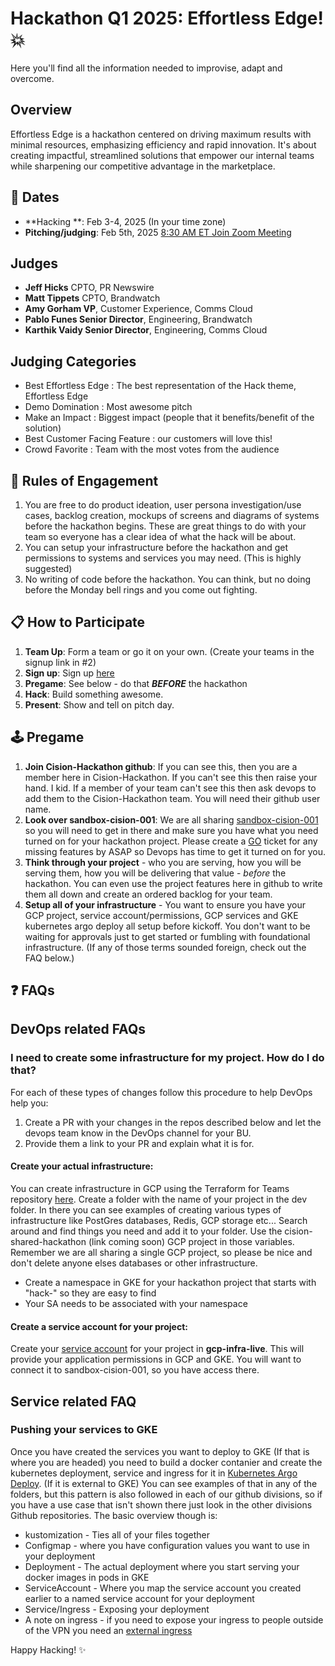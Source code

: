 # Hackathon Q1 2025: Effortless Edge! 💥
Here you'll find all the information needed to improvise, adapt and overcome.

## Overview
Effortless Edge is a hackathon centered on driving maximum results with minimal resources, emphasizing efficiency and rapid innovation. It's about creating impactful, streamlined solutions that empower our internal teams while sharpening our competitive advantage in the marketplace.

## :calendar: Dates
- **Hacking **: Feb 3-4, 2025 (In your time zone)
- **Pitching/judging**: Feb 5th, 2025 [8:30 AM ET Join Zoom Meeting](https://cision.zoom.com/j/95552444451?pwd=D0lju6U96hb9sHZxZHbNNu6fDobmox.1&from=addon)

## Judges ##
* **Jeff Hicks​**   CPTO, PR Newswire​
* **Matt Tippets​**  CPTO, Brandwatch
* **Amy Gorham​ VP**, Customer Experience, Comms Cloud​
* **Pablo Funes Senior Director**, Engineering, Brandwatch
* **Karthik Vaidy​ Senior Director**, Engineering, Comms Cloud​​

## Judging Categories ##
* Best Effortless Edge : The best representation of the Hack theme, Effortless Edge
* Demo Domination :  Most awesome pitch
* Make an Impact :   Biggest impact (people that it benefits/benefit of the solution)
* Best Customer Facing Feature  :  our customers will love this!
* Crowd Favorite :  Team with the most votes from the audience

## 📜 Rules of Engagement ##
1. You are free to do product ideation, user persona investigation/use cases, backlog creation, mockups of screens and diagrams of systems before the hackathon begins. These are great things to do with your team so everyone has a clear idea of what the hack will be about.
2. You can setup your infrastructure before the hackathon and get permissions to systems and services you may need. (This is highly suggested)
3. No writing of code before the hackathon. You can think, but no doing before the Monday bell rings and you come out fighting.

## :clipboard: How to Participate
1. **Team Up**: Form a team or go it on your own. (Create your teams in the signup link in #2)
2. **Sign up**: Sign up [here](https://forms.office.com/r/bejtfTpSwG)
3. **Pregame**: See below - do that **_BEFORE_** the hackathon 
4. **Hack**: Build something awesome.
5. **Present**: Show and tell on pitch day.

## 🕹️ Pregame
1. **Join Cision-Hackathon github**: If you can see this, then you are a member here in Cision-Hackathon. If you can't see this then raise your hand. I kid. If a member of your team can't see this then ask devops to add them to the Cision-Hackathon team. You will need their github user name.
2. **Look over sandbox-cision-001**: We are all sharing [sandbox-cision-001](https://console.cloud.google.com/home/dashboard?authuser=0&project=sandbox-cision-001) so you will need to get in there and make sure you have what you need turned on for your hackathon project. Please create a [GO](http://go.ticket.cision.com/) ticket for any missing features by ASAP so Devops has time to get it turned on for you.
3. **Think through your project** - who you are serving, how you will be serving them, how you will be delivering that value - _before_ the hackathon. You can even use the project features here in github to write them all down and create an ordered backlog for your team.
4. **Setup all of your infrastructure** - You want to ensure you have your GCP project, service account/permissions, GCP services and GKE kubernetes argo deploy all setup before kickoff. You don't want to be waiting for approvals just to get started or fumbling with foundational infrastructure. (If any of those terms sounded foreign, check out the FAQ below.)
   
## :question: FAQs

## DevOps related FAQs ##
### I need to create some infrastructure for my project. How do I do that? 
For each of these types of changes follow this procedure to help DevOps help you:
1. Create a PR with your changes in the repos described below and let the devops team know in the DevOps channel for your BU.
2. Provide them a link to your PR and explain what it is for.  

#### **Create your actual infrastructure**: ####
You can create infrastructure in GCP using the Terraform for Teams repository [here](https://github.com/Cision-DevOps/terraform-for-teams/tree/main/teams/gcp/dev). Create a folder with the name of your project in the dev folder. In there you can see examples of creating various types of infrastructure like PostGres databases, Redis, GCP storage etc... Search around and find things you need and add it to your folder. Use the cision-shared-hackathon (link coming soon) GCP project in those variables. Remember we are all sharing a single GCP project, so please be nice and don't delete anyone elses databases or other infrastructure.
* Create a namespace in GKE for your hackathon project that starts with "hack-" so they are easy to find
* Your SA needs to be associated with your namespace

#### **Create a service account for your project**: ####
Create your [service account](https://github.com/Cision-DevOps/gcp-infra-live/tree/main/terraform/service-acounts/app) for your project in **gcp-infra-live**. This will provide your application permissions in GCP and GKE. You will want to connect it to sandbox-cision-001, so you have access there.

## Service related FAQ ##

### **Pushing your services to GKE** ###
Once you have created the services you want to deploy to GKE (If that is where you are headed) you need to build a docker contanier and create the kubernetes deployment, service and ingress for it in [Kubernetes Argo Deploy](https://github.com/Cision-Hackathon/kubernetes-argo-deploy/tree/main/ccs-usa-gke). (If it is external to GKE) 
You can see examples of that in any of the folders, but this pattern is also followed in each of our github divisions, so if you have a use case that isn't shown there just look in the other divisions Github repositories. The basic overview though is:
* kustomization - Ties all of your files together
* Configmap - where you have configuration values you want to use in your deployment
* Deployment - The actual deployment where you start serving your docker images in pods in GKE
* ServiceAccount - Where you map the service account you created earlier to a named service account for your deployment
* Service/Ingress - Exposing your deployment
* A note on ingress - if you need to expose your ingress to people outside of the VPN you need an [external ingress](https://cision.atlassian.net/wiki/spaces/K8S/pages/25384681532/External+DNS+DNS+Self+Management)


Happy Hacking! :sparkles:
